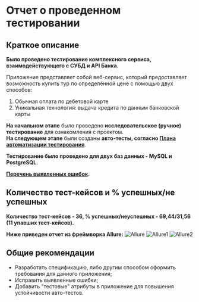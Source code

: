 # Отчет о проведенном тестировании
## Краткое описание
**Было проведено тестирование комплексного сервиса, взаимодействующего с СУБД и API Банка.**

Приложение представляет собой веб-сервис, который предоставляет возможность купить тур по определённой цене с помощью двух способов:
1. Обычная оплата по дебетовой карте
1. Уникальная технология: выдача кредита по данным банковской карты

**На начальном этапе** было проведено **исследовательское (ручное) тестирование** для ознакомления с проектом.  
**На следующем этапе** были созданы **авто-тесты, согласно [Плана автоматизации тестирования](https://github.com/Venajan/diplom/blob/main/Plan.md)**.

**Тестирование было проведено для двух баз данных - MySQL и PostgreSQL.**

**[Перечень выявленных ошибок](https://github.com/Venajan/diplom/issues).**
## Количество тест-кейсов и % успешных/не успешных
**Количество тест-кейсов - 36, % успешных/неуспешных - 69,44/31,56 (11 упавших тест-кейсов).**

**Ниже приведен отчет из фреймворка Allure:**
![Allure](https://github.com/Venajan/diplom/assets/132198969/5a3b8cc1-532a-43c0-8660-a57eb16603f1)
![Allure1](https://github.com/Venajan/diplom/assets/132198969/10a9924d-c881-4fef-bb97-c1ee6224d6b0)
![Allure2](https://github.com/Venajan/diplom/assets/132198969/bbdc1e44-c231-4e42-becd-9bd76d140d1f)



## Общие рекомендации
- Разработать спецификацию, либо другим способом оформить требования для данного приложения;
- Исправить выявленные ошибки;
- Добавить "тестовые" атрибуты в приложение для повышения устойчивости авто-тестов.
